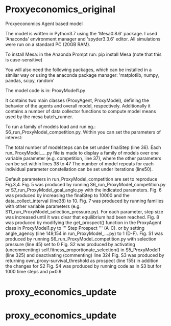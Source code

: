 # Proxyeconomics_original
Proxyeconomics Agent based model

The model is written in Python3.7 using the 'Mesa0.8.6' package. 
I used 'Anaconda' environment manager and 'spyder3.3.6' editor.
All simulations were run on a standard PC (20GB RAM).

To install Mesa:
in the Anaonda Prompt run: pip install Mesa
(note that this is case-sensitive)

You will also need the following packages, which can be installed in a similar way or using the anaconda package manager:
'matplotlib, numpy, pandas, scipy, random'

The model code is in: ProxyModel1.py

It contains two main classes (ProxyAgent, ProxyModel), defining the behavior of the agents and overall model, respectively.
Additionally it contains a number of data collector functions to compute model means used by the mesa batch_runner.

To run a family of models load and run eg.: S6_run_ProxyModel_competition.py.
Within you can set the parameters of interest:

The total number of modelsteps can be set under finalStep (line 36).
Each run_ProxyModel_....py file is made to display a family of models over one variable parameter (e.g. competition, line 37),
where the other parameters can be set within lines 38 to 47
The number of model repeats for each individual parameter constellation can be set under iterations (line50).

Default parameters in run_ProxyModel_competition are set to reproduce Fig.3,4.
Fig. 5 was produced by running S6_run_ProxyModel_competition.py or S7_run_ProxyModel_goal_angle.py with the indicated parameters.
Fig. 6 was produced by increasing the finalStep to 10000 and the data_collect_interval (line38) to 10. 
Fig. 7 was produced by running families with other variable parameters (e.g. S11_run_ProxyModel_selection_pressure.py). For each parameter, step size was increased until it was clear that equilibrium had been reached.
Fig. 8 was produced by modifying the get_prospect() function in the ProxyAgent class in ProxyModel1.py to ''' Step Prospect ''' (A-C).
  or by setting angle_agency (line 149,154 in run_ProxyModel_....py) to 1 (D-F).
Fig. S1 was produced by running S6_run_ProxyModel_competition.py with selection pressure (line 45) set to 0
Fig. S2 was produced by activating (uncommenting) self.fitness_proportionate_selection() in S5_ProxyModel1 (line 325) and deactivating (commenting) line 324
Fig. S3 was produced by returning own_proxy-survival_threshold as prospect (line 155) in addition the changes for S2
Fig. S4 was produced by running code as in S3 but for 1000 time steps and p=0.9


# proxy_economics_update
# proxy_economics_update
